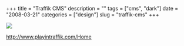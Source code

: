+++
title = "Traffik CMS"
description = ""
tags = ["cms", "dark"]
date = "2008-03-21"
categories = ["design"]
slug = "traffik-cms"
+++


 

  <div id="screens-thumbs" class="clearfix">
    <div class="txt-center" id="design-submission"><a href="http://www.playintraffik.com/Home"><img id='bluga-thumbnail-799' class='bluga-thumbnail large' src='//media.konigi.com/bluga/
wt47f2778f23d5b_0.jpg'/></a></div>  
  </div>   
<p><a href="http://www.playintraffik.com/Home">http://www.playintraffik.com/Home</a></p>




